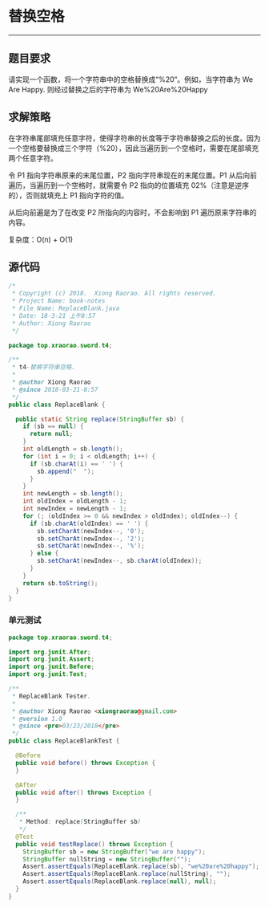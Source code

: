# 替换空格
---
## 题目要求

请实现一个函数，将一个字符串中的空格替换成“%20”。例如，当字符串为 We Are Happy. 则经过替换之后的字符串为 We%20Are%20Happy

## 求解策略

在字符串尾部填充任意字符，使得字符串的长度等于字符串替换之后的长度。因为一个空格要替换成三个字符（%20），因此当遍历到一个空格时，需要在尾部填充两个任意字符。

令 P1 指向字符串原来的末尾位置，P2 指向字符串现在的末尾位置。P1 从后向前遍历，当遍历到一个空格时，就需要令 P2 指向的位置填充 02%（注意是逆序的），否则就填充上 P1 指向字符的值。

从后向前遍是为了在改变 P2 所指向的内容时，不会影响到 P1 遍历原来字符串的内容。

复杂度：O(n) + O(1)

## 源代码

``` java
/*
 * Copyright (c) 2018.  Xiong Raorao. All rights reserved.
 * Project Name: book-notes
 * File Name: ReplaceBlank.java
 * Date: 18-3-21 上午8:57
 * Author: Xiong Raorao
 */

package top.xraorao.sword.t4;

/**
 * t4-替换字符串空格.
 *
 * @author Xiong Raorao
 * @since 2018-03-21-8:57
 */
public class ReplaceBlank {

  public static String replace(StringBuffer sb) {
    if (sb == null) {
      return null;
    }
    int oldLength = sb.length();
    for (int i = 0; i < oldLength; i++) {
      if (sb.charAt(i) == ' ') {
        sb.append("  ");
      }
    }
    int newLength = sb.length();
    int oldIndex = oldLength - 1;
    int newIndex = newLength - 1;
    for (; (oldIndex >= 0 && newIndex > oldIndex); oldIndex--) {
      if (sb.charAt(oldIndex) == ' ') {
        sb.setCharAt(newIndex--, '0');
        sb.setCharAt(newIndex--, '2');
        sb.setCharAt(newIndex--, '%');
      } else {
        sb.setCharAt(newIndex--, sb.charAt(oldIndex));
      }
    }
    return sb.toString();
  }
}
```

### 单元测试

``` java
package top.xraorao.sword.t4;

import org.junit.After;
import org.junit.Assert;
import org.junit.Before;
import org.junit.Test;

/**
 * ReplaceBlank Tester.
 *
 * @author Xiong Raorao <xiongraorao@gmail.com>
 * @version 1.0
 * @since <pre>03/23/2018</pre>
 */
public class ReplaceBlankTest {

  @Before
  public void before() throws Exception {
  }

  @After
  public void after() throws Exception {
  }

  /**
   * Method: replace(StringBuffer sb)
   */
  @Test
  public void testReplace() throws Exception {
    StringBuffer sb = new StringBuffer("we are happy");
    StringBuffer nullString = new StringBuffer("");
    Assert.assertEquals(ReplaceBlank.replace(sb), "we%20are%20happy");
    Assert.assertEquals(ReplaceBlank.replace(nullString), "");
    Assert.assertEquals(ReplaceBlank.replace(null), null);
  }
}
```
